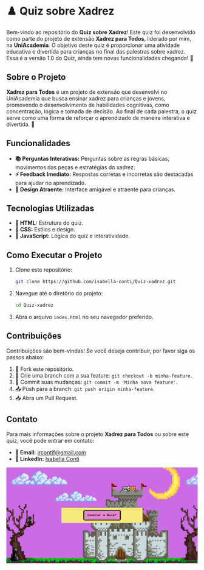 # ♟️ Quiz sobre Xadrez

Bem-vindo ao repositório do **Quiz sobre Xadrez**! Este quiz foi desenvolvido como parte do projeto de extensão **Xadrez para Todos**, liderado por mim, na **UniAcademia**. O objetivo deste quiz é proporcionar uma atividade educativa e divertida para crianças no final das palestras sobre xadrez.
Essa é a versão 1.0 do Quiz, ainda tem novas funcionalidades chegando! 🚀

## Sobre o Projeto

**Xadrez para Todos** é um projeto de extensão que desenvolvi no UniAcademia que busca ensinar xadrez para crianças e jovens, promovendo o desenvolvimento de habilidades cognitivas, como concentração, lógica e tomada de decisão. Ao final de cada palestra, o quiz serve como uma forma de reforçar o aprendizado de maneira interativa e divertida. 🎉

## Funcionalidades

- **📚 Perguntas Interativas:** Perguntas sobre as regras básicas, movimentos das peças e estratégias do xadrez.
- **⚡ Feedback Imediato:** Respostas corretas e incorretas são destacadas para ajudar no aprendizado.
- **🎨 Design Atraente:** Interface amigável e atraente para crianças.

## Tecnologias Utilizadas

- **🔧 HTML:** Estrutura do quiz.
- **🎨 CSS:** Estilos e design.
- **🧠 JavaScript:** Lógica do quiz e interatividade.

## Como Executar o Projeto

1. Clone este repositório:
    ```sh
    git clone https://github.com/isabella-conti/Quiz-xadrez.git
    ```

2. Navegue até o diretório do projeto:
    ```sh
    cd Quiz-xadrez
    ```

3. Abra o arquivo `index.html` no seu navegador preferido.

## Contribuições

Contribuições são bem-vindas! Se você deseja contribuir, por favor siga os passos abaixo:

1. 🍴 Fork este repositório.
2. 🌿 Crie uma branch com a sua feature: `git checkout -b minha-feature`.
3. 💾 Commit suas mudanças: `git commit -m 'Minha nova feature'`.
4. 📤 Push para a branch: `git push origin minha-feature`.
5. 📥 Abra um Pull Request.

## Contato

Para mais informações sobre o projeto **Xadrez para Todos** ou sobre este quiz, você pode entrar em contato:

- **📧 Email:** ircontif@gmail.com
- **🔗 LinkedIn:** [Isabella Conti](https://www.linkedin.com/in/isabellarconti/)



![Imagem do quiz](quiz-isa.PNG)

